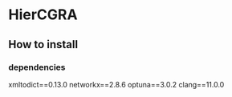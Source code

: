 # HierCGRA

## How to install

### dependencies

xmltodict==0.13.0
networkx==2.8.6
optuna==3.0.2
clang==11.0.0